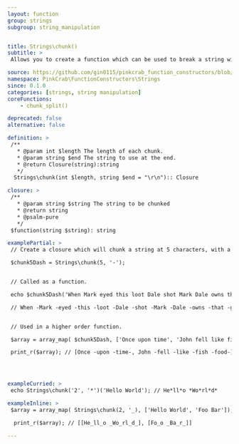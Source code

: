 ```yaml
---
layout: function
group: strings
subgroup: string_manipulation


title: Strings\chunk()
subtitle: >
 Allows you to create a function which can be used to break a string with a defined separator, at a numbered interval. These can either be used as part of a Higher Order Function such as array_map() or as part of a compiled/pipe function.

source: https://github.com/gin0115/pinkcrab_function_constructors/blob/master/src/strings.php#L363
namespace: PinkCrab\FunctionConstructors\Strings
since: 0.1.0
categories: [strings, string manipulation]
coreFunctions: 
    - chunk_split()

deprecated: false
alternative: false

definition: >
 /**
   * @param int $length The length of each chunk.
   * @param string $end The string to use at the end.
   * @return Closure(string):string
   */
  Strings\chunk(int $length, string $end = "\r\n"):: Closure

closure: >
 /**
   * @param string $string The string to be chunked
   * @return string
   * @psalm-pure
   */ 
 $function(string $string): string

examplePartial: >
 // Create a closure which will chunk a string at 5 characters, with a - as the end.

 $chunk5Dash = Strings\chunk(5, '-');


 // Called as a function.

 echo $chunk5Dash('When Mark eyed this loot Dale shot Mark Dale owns that gold They dont know that'); 

 // When -Mark -eyed -this -loot -Dale -shot -Mark -Dale -owns -that -gold -They -dont -know -that-


 // Used in a higher order function.

 $array = array_map( $chunk5Dash, ['Once upon time', 'John fell like fish food']);

 print_r($array); // [Once -upon -time-, John -fell -like -fish -food-]




exampleCurried: >
 echo Strings\chunk('2', '*')('Hello World'); // He*ll*o *Wo*rl*d*

exampleInline: >
 $array = array_map( Strings\chunk(2, '_), ['Hello World', 'Foo Bar']);

  print_r($array); // [[He_ll_o _Wo_rl_d_], [Fo_o _Ba_r_]]

---
```




